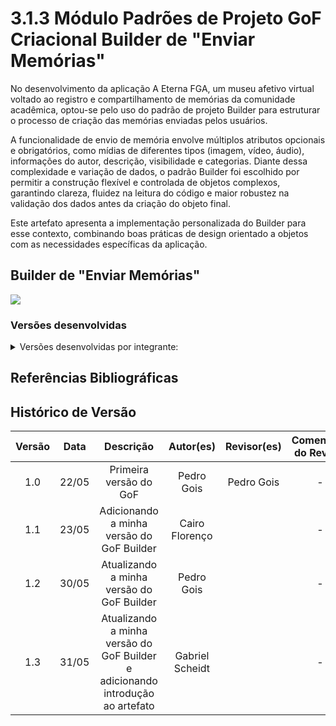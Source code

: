 # 3.1.3 Módulo Padrões de Projeto GoF Criacional Builder de "Enviar Memórias"

No desenvolvimento da aplicação A Eterna FGA, um museu afetivo virtual voltado ao registro e compartilhamento de memórias da comunidade acadêmica, optou-se pelo uso do padrão de projeto Builder para estruturar o processo de criação das memórias enviadas pelos usuários.

A funcionalidade de envio de memória envolve múltiplos atributos opcionais e obrigatórios, como mídias de diferentes tipos (imagem, vídeo, áudio), informações do autor, descrição, visibilidade e categorias. Diante dessa complexidade e variação de dados, o padrão Builder foi escolhido por permitir a construção flexível e controlada de objetos complexos, garantindo clareza, fluidez na leitura do código e maior robustez na validação dos dados antes da criação do objeto final.

Este artefato apresenta a implementação personalizada do Builder para esse contexto, combinando boas práticas de design orientado a objetos com as necessidades específicas da aplicação.

## Builder de "Enviar Memórias"

<img src="(COLOCAR IMAGEM AQUI)"/>

### Versões desenvolvidas

<details>
<summary>Versões desenvolvidas por integrante:</summary>

<details>
<summary>Versão do Pedro Gois:</summary>

#### Pedro
Classe MemoriaBuilder:
```python
from abc import ABC, abstractmethod
from datetime import datetime
from enum import Enum


# --- Supporting Enums and Media Classes ---

class Status(Enum):
    PENDENTE = "pendente"
    APROVADA = "aprovada"
    REJEITADA = "rejeitada"

class MidiaDigital(ABC):
    @abstractmethod
    def tipo(self):
        pass

class Imagem(MidiaDigital):
    def __init__(self, caminho_arquivo):
        self.caminho_arquivo = caminho_arquivo

    def tipo(self):
        return "Imagem"

class Video(MidiaDigital):
    def __init__(self, caminho_arquivo):
        self.caminho_arquivo = caminho_arquivo

    def tipo(self):
        return "Video"


# --- Produto Final ---

class Memoria:
    def __init__(self, descricao, midia, data_envio, status):
        self.descricao = descricao
        self.midia = midia
        self.data_envio = data_envio
        self.status = status

    def __str__(self):
        return f"Memória enviada em {self.data_envio}, status: {self.status.name}, descrição: {self.descricao}, mídia: {self.midia.tipo()}"


# --- Builder Abstrato ---

class MemoriaBuilder(ABC):
    @abstractmethod
    def setDescricao(self, descricao): pass

    @abstractmethod
    def setMidia(self, midia): pass

    @abstractmethod
    def build(self): pass


# --- Builder Concreto ---

class MemoriaPendenteBuilder(MemoriaBuilder):
    def __init__(self):
        self.descricao = None
        self.midia = None

    def setDescricao(self, descricao):
        self.descricao = descricao
        return self

    def setMidia(self, midia):
        self.midia = midia
        return self

    def build(self):
        return Memoria(
            descricao=self.descricao,
            midia=self.midia,
            data_envio=datetime.now(),
            status=Status.PENDENTE
        )


# --- Diretor (Opcional) ---

class DiretorEnvioMemoria:
    def __init__(self, builder: MemoriaBuilder):
        self.builder = builder

    def construirMemoria(self, descricao, midia):
        return self.builder.setDescricao(descricao).setMidia(midia).build()


# --- Exemplo de uso ---

# Estudante envia uma memória com imagem
builder = MemoriaPendenteBuilder()
diretor = DiretorEnvioMemoria(builder)

memoria = diretor.construirMemoria(
    descricao="Foto com amigos na faculdade",
    midia=Imagem("fotos/faculdade.jpg")
)

print(memoria)

```

</details>

<details>
<summary>Versão do Cairo Florenço:</summary>

#### Cairo

Builder de Memórias

```python
from datetime import datetime
from enum import Enum
from typing import Optional


class StatusMemoria(Enum):
    PENDENTE = "pendente"
    ACEITA = "aceita"
    RECUSADA = "recusada"


class Memoria:
    def __init__(
        self,
        imagem_url: str,
        titulo: str,
        descricao: str,
        data_memoria: datetime,
        data_envio: datetime,
        status: StatusMemoria,
        nome_autor: str,
        email_autor: str,
    ):
        self.imagem_url = imagem_url
        self.titulo = titulo
        self.descricao = descricao
        self.data_memoria = data_memoria
        self.data_envio = data_envio
        self.status = status
        self.nome_autor = nome_autor
        self.email_autor = email_autor

    def __repr__(self):
        return (
            f"<Memoria titulo={self.titulo!r} autor={self.nome_autor!r} "
            f"status={self.status.value!r} data_memoria={self.data_memoria.date()} "
            f"data_envio={self.data_envio.isoformat()}>"
        )


class MemoriaBuilder:
    def __init__(self):
        self._imagem_url: Optional[str] = None
        self._titulo: Optional[str] = None
        self._descricao: Optional[str] = None
        self._data_memoria: Optional[datetime] = None
        self._data_envio: Optional[datetime] = None
        self._status: Optional[StatusMemoria] = None
        self._nome_autor: Optional[str] = None
        self._email_autor: Optional[str] = None

    def with_imagem(self, imagem_url: str) -> "MemoriaBuilder":
        self._imagem_url = imagem_url
        return self

    def with_titulo(self, titulo: str) -> "MemoriaBuilder":
        self._titulo = titulo.strip()
        return self

    def with_descricao(self, descricao: str) -> "MemoriaBuilder":
        self._descricao = descricao.strip()
        return self

    def with_data_memoria(self, data_memoria: datetime) -> "MemoriaBuilder":
        self._data_memoria = data_memoria
        return self

    def with_data_envio(self, data_envio: Optional[datetime] = None) -> "MemoriaBuilder":
        self._data_envio = data_envio or datetime.utcnow()
        return self

    def with_status(self, status: StatusMemoria) -> "MemoriaBuilder":
        self._status = status
        return self

    def with_nome_autor(self, nome: str) -> "MemoriaBuilder":
        self._nome_autor = nome.strip()
        return self

    def with_email_autor(self, email: str) -> "MemoriaBuilder":
        self._email_autor = email.strip()
        return self

    def build(self) -> Memoria:
        return Memoria(
            imagem_url=self._imagem_url,
            titulo=self._titulo,
            descricao=self._descricao,
            data_memoria=self._data_memoria,
            data_envio=self._data_envio,
            status=self._status,
            nome_autor=self._nome_autor,
            email_autor=self._email_autor,
        )
```

</details>

<details>
<summary>Versão do Gabriel :</summary>

#### Gabriel

```python
from abc import ABC, abstractmethod
from datetime import datetime
from enum import Enum
from typing import List, Optional


# ---------------- Enums e Mídias ----------------

class StatusMemoria(Enum):
    PENDENTE = "pendente"
    ACEITA = "aceita"
    RECUSADA = "recusada"

class TipoMidia(Enum):
    IMAGEM = "imagem"
    VIDEO = "vídeo"
    AUDIO = "áudio"

class Visibilidade(Enum):
    PUBLICO = "público"
    PRIVADO = "privado"
    SOMENTE_FGA = "somente_fga"

class Midia:
    def __init__(self, tipo: TipoMidia, caminho: str):
        if not caminho.startswith("http"):
            raise ValueError("A mídia precisa ter um caminho válido (http).")
        self.tipo = tipo
        self.caminho = caminho

    def __repr__(self):
        return f"{self.tipo.value}({self.caminho})"


# ---------------- Produto Final ----------------

class Memoria:
    def __init__(
        self,
        titulo: str,
        descricao: str,
        midias: List[Midia],
        nome_autor: str,
        email_autor: str,
        data_criacao: datetime,
        status: StatusMemoria,
        visibilidade: Visibilidade,
        categorias: List[str]
    ):
        self.titulo = titulo
        self.descricao = descricao
        self.midias = midias
        self.nome_autor = nome_autor
        self.email_autor = email_autor
        self.data_criacao = data_criacao
        self.status = status
        self.visibilidade = visibilidade
        self.categorias = categorias

    def __repr__(self):
        return f"<Memoria {self.titulo!r} de {self.nome_autor}, mídias={len(self.midias)}, status={self.status.value}>"


# ---------------- Builder ----------------

class MemoriaBuilder:
    def __init__(self):
        self._titulo: Optional[str] = None
        self._descricao: Optional[str] = None
        self._midias: List[Midia] = []
        self._nome_autor: Optional[str] = None
        self._email_autor: Optional[str] = None
        self._data_criacao: datetime = datetime.utcnow()
        self._status: StatusMemoria = StatusMemoria.PENDENTE
        self._visibilidade: Visibilidade = Visibilidade.PUBLICO
        self._categorias: List[str] = []

    def com_titulo(self, titulo: str):
        self._titulo = titulo.strip()
        return self

    def com_descricao(self, descricao: str):
        self._descricao = descricao.strip()
        return self

    def adicionar_midia(self, tipo: TipoMidia, caminho: str):
        self._midias.append(Midia(tipo, caminho))
        return self

    def com_autor(self, nome: str, email: str):
        self._nome_autor = nome.strip()
        self._email_autor = email.strip()
        return self

    def com_visibilidade(self, visibilidade: Visibilidade):
        self._visibilidade = visibilidade
        return self

    def com_categorias(self, categorias: List[str]):
        self._categorias = [c.lower().strip() for c in categorias]
        return self

    def com_status_manual(self, status: StatusMemoria):
        self._status = status
        return self

    def build(self):
        if not self._titulo or not self._descricao or not self._midias:
            raise ValueError("Memória deve ter título, descrição e ao menos uma mídia.")
        return Memoria(
            titulo=self._titulo,
            descricao=self._descricao,
            midias=self._midias,
            nome_autor=self._nome_autor,
            email_autor=self._email_autor,
            data_criacao=self._data_criacao,
            status=self._status,
            visibilidade=self._visibilidade,
            categorias=self._categorias,
        )


# ---------------- Diretor ----------------

class DiretorMemoria:
    def __init__(self, builder: MemoriaBuilder):
        self._builder = builder

    def memoria_basica_com_imagem(self, titulo, descricao, autor, email, url_imagem):
        return (
            self._builder
            .com_titulo(titulo)
            .com_descricao(descricao)
            .com_autor(autor, email)
            .adicionar_midia(TipoMidia.IMAGEM, url_imagem)
            .build()
        )

```

</details>

</details>




## Referências Bibliográficas



## Histórico de Versão

| Versão | Data | Descrição | Autor(es) | Revisor(es) | Comentário do Revisor |
| :-: | :-: | :-: | :-: | :-: | :-: |
| 1.0 | 22/05 | Primeira versão do GoF | Pedro Gois | Pedro Gois | - |
| 1.1 | 23/05 | Adicionando a minha versão do GoF Builder | Cairo Florenço | | - |
| 1.2 | 30/05 | Atualizando a minha versão do GoF Builder | Pedro Gois | | - |
| 1.3 | 31/05 | Atualizando a minha versão do GoF Builder e adicionando introdução ao artefato| Gabriel Scheidt | | - |